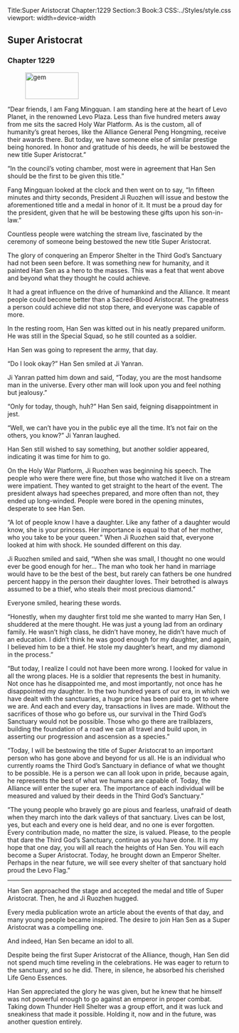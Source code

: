 Title:Super Aristocrat 
Chapter:1229 
Section:3 
Book:3 
CSS:../Styles/style.css 
viewport: width=device-width
  
## Super Aristocrat
### Chapter 1229 
<figure>
	<img src="../Images/gem.gif" alt="gem" id="gem" width="120" height="60" />
</figure>
  

  
  “Dear friends, I am Fang Mingquan. I am standing here at the heart of Levo Planet, in the renowned Levo Plaza. Less than five hundred meters away from me sits the sacred Holy War Platform. As is the custom, all of humanity’s great heroes, like the Alliance General Peng Hongming, receive their awards there. But today, we have someone else of similar prestige being honored. In honor and gratitude of his deeds, he will be bestowed the new title Super Aristocrat.”

“In the council’s voting chamber, most were in agreement that Han Sen should be the first to be given this title.”

Fang Mingquan looked at the clock and then went on to say, “In fifteen minutes and thirty seconds, President Ji Ruozhen will issue and bestow the aforementioned title and a medal in honor of it. It must be a proud day for the president, given that he will be bestowing these gifts upon his son-in-law.”

Countless people were watching the stream live, fascinated by the ceremony of someone being bestowed the new title Super Aristocrat.

The glory of conquering an Emperor Shelter in the Third God’s Sanctuary had not been seen before. It was something new for humanity, and it painted Han Sen as a hero to the masses. This was a feat that went above and beyond what they thought he could achieve.

It had a great influence on the drive of humankind and the Alliance. It meant people could become better than a Sacred-Blood Aristocrat. The greatness a person could achieve did not stop there, and everyone was capable of more.

In the resting room, Han Sen was kitted out in his neatly prepared uniform. He was still in the Special Squad, so he still counted as a soldier.

Han Sen was going to represent the army, that day.

“Do I look okay?” Han Sen smiled at Ji Yanran.

Ji Yanran patted him down and said, “Today, you are the most handsome man in the universe. Every other man will look upon you and feel nothing but jealousy.”

“Only for today, though, huh?” Han Sen said, feigning disappointment in jest.

“Well, we can’t have you in the public eye all the time. It’s not fair on the others, you know?” Ji Yanran laughed.

Han Sen still wished to say something, but another soldier appeared, indicating it was time for him to go.

On the Holy War Platform, Ji Ruozhen was beginning his speech. The people who were there were fine, but those who watched it live on a stream were impatient. They wanted to get straight to the heart of the event. The president always had speeches prepared, and more often than not, they ended up long-winded. People were bored in the opening minutes, desperate to see Han Sen.

“A lot of people know I have a daughter. Like any father of a daughter would know, she is your princess. Her importance is equal to that of her mother, who you take to be your queen.” When Ji Ruozhen said that, everyone looked at him with shock. He sounded different on this day.

Ji Ruozhen smiled and said, “When she was small, I thought no one would ever be good enough for her… The man who took her hand in marriage would have to be the best of the best, but rarely can fathers be one hundred percent happy in the person their daughter loves. Their betrothed is always assumed to be a thief, who steals their most precious diamond.”

Everyone smiled, hearing these words.

“Honestly, when my daughter first told me she wanted to marry Han Sen, I shuddered at the mere thought. He was just a young lad from an ordinary family. He wasn’t high class, he didn’t have money, he didn’t have much of an education. I didn’t think he was good enough for my daughter, and again, I believed him to be a thief. He stole my daughter’s heart, and my diamond in the process.”

“But today, I realize I could not have been more wrong. I looked for value in all the wrong places. He is a soldier that represents the best in humanity. Not once has he disappointed me, and most importantly, not once has he disappointed my daughter. In the two hundred years of our era, in which we have dealt with the sanctuaries, a huge price has been paid to get to where we are. And each and every day, transactions in lives are made. Without the sacrifices of those who go before us, our survival in the Third God’s Sanctuary would not be possible. Those who go there are trailblazers, building the foundation of a road we can all travel and build upon, in asserting our progression and ascension as a species.”

“Today, I will be bestowing the title of Super Aristocrat to an important person who has gone above and beyond for us all. He is an individual who currently roams the Third God’s Sanctuary in defiance of what we thought to be possible. He is a person we can all look upon in pride, because again, he represents the best of what we humans are capable of. Today, the Alliance will enter the super era. The importance of each individual will be measured and valued by their deeds in the Third God’s Sanctuary.”

“The young people who bravely go are pious and fearless, unafraid of death when they march into the dark valleys of that sanctuary. Lives can be lost, yes, but each and every one is held dear, and no one is ever forgotten. Every contribution made, no matter the size, is valued. Please, to the people that dare the Third God’s Sanctuary, continue as you have done. It is my hope that one day, you will all reach the heights of Han Sen. You will each become a Super Aristocrat. Today, he brought down an Emperor Shelter. Perhaps in the near future, we will see every shelter of that sanctuary hold proud the Levo Flag.”

***

Han Sen approached the stage and accepted the medal and title of Super Aristocrat. Then, he and Ji Ruozhen hugged.

Every media publication wrote an article about the events of that day, and many young people became inspired. The desire to join Han Sen as a Super Aristocrat was a compelling one.

And indeed, Han Sen became an idol to all.

Despite being the first Super Aristocrat of the Alliance, though, Han Sen did not spend much time reveling in the celebrations. He was eager to return to the sanctuary, and so he did. There, in silence, he absorbed his cherished Life Geno Essences.

Han Sen appreciated the glory he was given, but he knew that he himself was not powerful enough to go against an emperor in proper combat. Taking down Thunder Hell Shelter was a group effort, and it was luck and sneakiness that made it possible. Holding it, now and in the future, was another question entirely.
